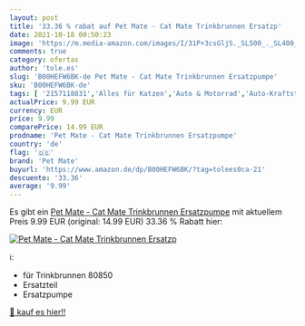 ```yaml
---
layout: post
title: '33.36 % rabat auf Pet Mate - Cat Mate Trinkbrunnen Ersatzp'
date: 2021-10-18 00:50:23
image: 'https://m.media-amazon.com/images/I/31P+3csGljS._SL500_._SL400_.jpg'
comments: true
category: ofertas
author: 'tole.es'
slug: 'B00HEFW6BK-de Pet Mate - Cat Mate Trinkbrunnen Ersatzpumpe'
sku: 'B00HEFW6BK-de'
tags: [ '2157118031','Alles für Katzen','Auto & Motorrad','Auto-Kraftstoffpumpen','Einspritzanlagen','Ersatz-, Tuning- & Verschleißteile','Katzenfressnäpfe','Kraftstoffversorgung & -aufbereitung','Motor','Produkte','pet mate', ]
actualPrice: 9.99 EUR
currency: EUR
price: 9.99
comparePrice: 14.99 EUR
prodname: 'Pet Mate - Cat Mate Trinkbrunnen Ersatzpumpe'
country: 'de'
flag: '🇩🇪'
brand: 'Pet Mate'
buyurl: 'https://www.amazon.de/dp/B00HEFW6BK/?tag=tolees0ca-21'
descuento: '33.36'
average: '9.99'
---
```


Es gibt ein [Pet Mate - Cat Mate Trinkbrunnen Ersatzpumpe](https://www.amazon.de/dp/B00HEFW6BK/?tag=tolees0ca-21) mit aktuellem Preis 9.99 EUR (original: 14.99 EUR) 33.36 % Rabatt hier:

[![Pet Mate - Cat Mate Trinkbrunnen Ersatzp](https://m.media-amazon.com/images/I/31P+3csGljS._SL500_._SL400_.jpg)](https://www.amazon.de/dp/B00HEFW6BK/?tag=tolees0ca-21)

ℹ️:

- für Trinkbrunnen 80850
- Ersatzteil
- Ersatzpumpe

[🛒 kauf es hier!!](https://www.amazon.de/dp/B00HEFW6BK/?tag=tolees0ca-21)

